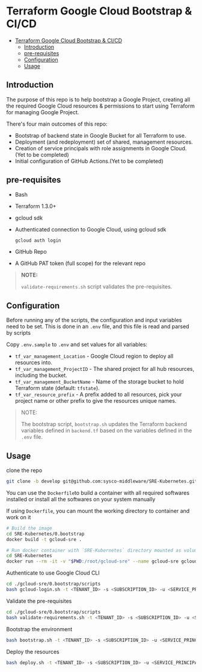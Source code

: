 # Terraform Google Cloud Bootstrap & CI/CD

- [Terraform Google Cloud Bootstrap \& CI/CD](#terraform-google-cloud-bootstrap--cicd)
  - [Introduction](#introduction)
  - [pre-requisites](#pre-requisites)
  - [Configuration](#configuration)
  - [Usage](#usage)

## Introduction

The purpose of this repo is to help bootstrap a Google Project, creating all the required Google Cloud resources & permissions to start using Terraform for managing Google Project.

There's four main outcomes of this repo:

- Bootstrap of backend state in Google Bucket for all Terraform to use.
- Deployment (and redeployment) set of shared, management resources.
- Creation of service principals with role assignments in Google Cloud. (Yet to be completed)
- Initial configuration of GitHub Actions.(Yet to be completed)

## pre-requisites

- Bash
- Terraform 1.3.0+
- gcloud sdk
- Authenticated connection to Google Cloud, using gcloud sdk

  ```bash
  gcloud auth login
  ```

- GitHub Repo
- A GitHub PAT token (full scope) for the relevant repo

> **NOTE:**
>
> `validate-requirements.sh` script validates the pre-requisites. 

## Configuration

Before running any of the scripts, the configuration and input variables need to be set. This is done in an `.env` file, and this file is read and parsed by scripts

Copy `.env.sample` to `.env` and set values for all variables:

- `tf_var_management_Location` - Google Cloud region to deploy all resources into.
- `tf_var_management_ProjectID` - The shared project for all hub resources, including the bucket.
- `tf_var_management_BucketName` - Name of the storage bucket to hold Terraform state (default: `tfstate`).
- `tf_var_resource_prefix` - A prefix added to all resources, pick your project name or other prefix to give the resources unique names.

> NOTE:
>
> The bootstrap script, `bootstrap.sh` updates the Terraform backend variables defined in `backend.tf` based on the variables defined in the `.env` file.

## Usage

clone the repo

  ```bash
  git clone -b develop git@github.com:sysco-middleware/SRE-Kubernetes.git
  ```

You can use the `Dockerfile`to build a container with all required softwares installed or install all the softwares on your system manually

If using `Dockerfile`, you can mount the working directory to container and work on it

```bash
# Build the image
cd SRE-Kubernetes/0.bootstrap
docker build -t gcloud-sre .

# Run docker container with `SRE-Kubernetes` directory mounted as volume
cd SRE-Kubernetes
docker run --rm -it -v "$PWD:/root/gcloud-sre" --name gcloud-sre gcloud-sre
```

Authenticate to use Google Cloud CLI

```Bash
cd ./gcloud-sre/0.bootstrap/scripts
bash gcloud-login.sh -t <TENANT_ID> -s <SUBSCRIPTION_ID> -u <SERVICE_PRINCIPAL_ID> -p <SERVICE_PRINCIPAL_SECRET>
```

Validate the pre-requisites

```bash
cd ./gcloud-sre/0.bootstrap/scripts
bash validate-requirements.sh -t <TENANT_ID> -s <SUBSCRIPTION_ID> -u <SERVICE_PRINCIPAL_ID> -p <SERVICE_PRINCIPAL_SECRET>
```

Bootstrap the environment

```bash
bash bootstrap.sh -t <TENANT_ID> -s <SUBSCRIPTION_ID> -u <SERVICE_PRINCIPAL_ID> -p <SERVICE_PRINCIPAL_SECRET>
```

Deploy the resources

```bash
bash deploy.sh -t <TENANT_ID> -s <SUBSCRIPTION_ID> -u <SERVICE_PRINCIPAL_ID> -p <SERVICE_PRINCIPAL_SECRET>
```